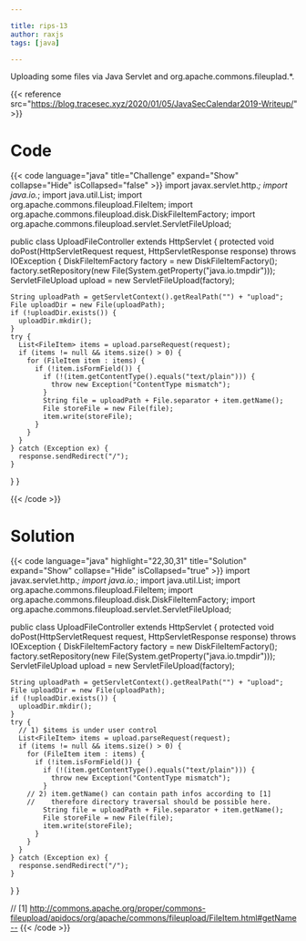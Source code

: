 ```yaml
---

title: rips-13
author: raxjs
tags: [java]

---
```


Uploading some files via Java Servlet and org.apache.commons.fileuplad.*.

<!--more-->
{{< reference src="https://blog.tracesec.xyz/2020/01/05/JavaSecCalendar2019-Writeup/" >}}

# Code
{{< code language="java"  title="Challenge" expand="Show" collapse="Hide" isCollapsed="false" >}}
import javax.servlet.http.*;
import java.io.*;
import java.util.List;
import org.apache.commons.fileupload.FileItem;
import org.apache.commons.fileupload.disk.DiskFileItemFactory;
import org.apache.commons.fileupload.servlet.ServletFileUpload;

public class UploadFileController extends HttpServlet {
  protected void doPost(HttpServletRequest request,
                        HttpServletResponse response) throws IOException {
    DiskFileItemFactory factory = new DiskFileItemFactory();
    factory.setRepository(new File(System.getProperty("java.io.tmpdir")));
    ServletFileUpload upload = new ServletFileUpload(factory);

    String uploadPath = getServletContext().getRealPath("") + "upload";
    File uploadDir = new File(uploadPath);
    if (!uploadDir.exists()) {
      uploadDir.mkdir();
    }
    try {
      List<FileItem> items = upload.parseRequest(request);
      if (items != null && items.size() > 0) {
        for (FileItem item : items) {
          if (!item.isFormField()) {
            if (!(item.getContentType().equals("text/plain"))) {
              throw new Exception("ContentType mismatch");
            }
            String file = uploadPath + File.separator + item.getName();
            File storeFile = new File(file);
            item.write(storeFile);
          }
        }
      }
    } catch (Exception ex) {
      response.sendRedirect("/");
    }
  }
}

{{< /code >}}

# Solution
{{< code language="java" highlight="22,30,31" title="Solution" expand="Show" collapse="Hide" isCollapsed="true" >}}
import javax.servlet.http.*;
import java.io.*;
import java.util.List;
import org.apache.commons.fileupload.FileItem;
import org.apache.commons.fileupload.disk.DiskFileItemFactory;
import org.apache.commons.fileupload.servlet.ServletFileUpload;

public class UploadFileController extends HttpServlet {
  protected void doPost(HttpServletRequest request,
                        HttpServletResponse response) throws IOException {
    DiskFileItemFactory factory = new DiskFileItemFactory();
    factory.setRepository(new File(System.getProperty("java.io.tmpdir")));
    ServletFileUpload upload = new ServletFileUpload(factory);

    String uploadPath = getServletContext().getRealPath("") + "upload";
    File uploadDir = new File(uploadPath);
    if (!uploadDir.exists()) {
      uploadDir.mkdir();
    }
    try {
      // 1) $items is under user control
      List<FileItem> items = upload.parseRequest(request);
      if (items != null && items.size() > 0) {
        for (FileItem item : items) {
          if (!item.isFormField()) {
            if (!(item.getContentType().equals("text/plain"))) {
              throw new Exception("ContentType mismatch");
            }
	    // 2) item.getName() can contain path infos according to [1]
	    //    therefore directory traversal should be possible here.
            String file = uploadPath + File.separator + item.getName();
            File storeFile = new File(file);
            item.write(storeFile);
          }
        }
      }
    } catch (Exception ex) {
      response.sendRedirect("/");
    }
  }
}

// [1] http://commons.apache.org/proper/commons-fileupload/apidocs/org/apache/commons/fileupload/FileItem.html#getName--
{{< /code >}}
